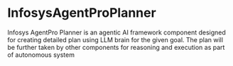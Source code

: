 # InfosysAgentProPlanner
Infosys AgentPro Planner is an agentic AI framework component designed for creating detailed plan using LLM brain for the given goal. The plan will be further taken by other components for reasoning and execution as part of autonomous system
